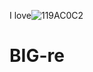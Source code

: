 I love![119AC0C2](https://github.com/Minasaom/BIG-re/assets/137056558/880c23be-38b8-4dc4-945d-44eeb5ae433d)
# BIG-re
